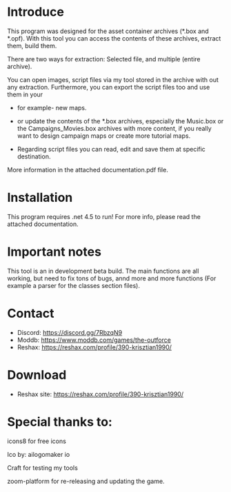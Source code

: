 Introduce
=
This program was designed for the asset container archives (*.box and *.opf).
With this tool you can access the contents of these archives, extract them, build
them.

There are two ways for extraction: Selected file, and multiple (entire archive).

You can open images, script files via my tool stored in the archive with out any
extraction. Furthermore, you can export the script files too and use them in your
- for example- new maps.
- or update the contents of the *.box archives, especially the Music.box or the
Campaigns_Movies.box archives with more content, if you really want to design
campaign maps or create more tutorial maps.

- Regarding script files you can read, edit and save them at specific destination.

More information in the attached documentation.pdf file.

Installation
=
This program requires .net 4.5 to run!
For more info, please read the attached documentation.

Important notes
=
This tool is an in development beta build. The main functions are all working,
but need to fix tons of bugs, annd more and more functions (For example a parser 
for the classes section files).

Contact
=
- Discord:  https://discord.gg/7RbzqN9
- Moddb:    https://www.moddb.com/games/the-outforce
- Reshax:   https://reshax.com/profile/390-krisztian1990/

Download
=
- Reshax site:  https://reshax.com/profile/390-krisztian1990/

Special thanks to:
=
icons8 for free icons

Ico by: ailogomaker io

Craft for testing my tools

zoom-platform for re-releasing and updating the game.
